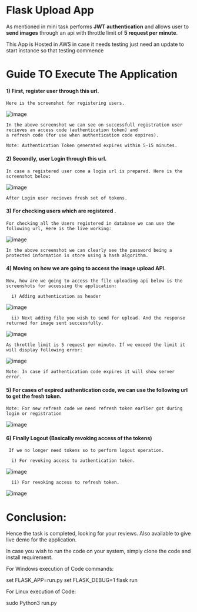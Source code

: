 # Flask Upload App

As mentioned in mini task performs <b>JWT authentication</b> and allows user to <b>send images</b> through an api with throttle limit of <b>5 request per minute</b>.

This App is Hosted in AWS in case it needs testing just need an update to start instance so that testing commence

# Guide TO Execute The Application

  <h4>1) First, register user through this url.</h4>
        
    Here is the screenshot for registering users.
        
 ![image](https://github.com/anejakartik/flask/blob/master/screenshot/Screenshot%20(6).png)
 
 
    In the above screenshot we can see on successfull registration user recieves an access code (authentication token) and 
    a refresh code (for use when authentication code expires).
    
    Note: Authentication Token generated expires within 5-15 minutes. 
    
  <h4>2) Secondly, user Login through this url.</h4> 
   
    In case a registered user come a login url is prepared. Here is the screenshot below:
![image](https://github.com/anejakartik/flask/blob/master/screenshot/Screenshot%20(7).png)

    After Login user recieves fresh set of tokens.
   
  <h4>3) For checking users which are registered .</h4> 
  
    For checking all the Users registered in database we can use the following url, Here is the live working:
    
![image](https://github.com/anejakartik/flask/blob/master/screenshot/Screenshot%20(8).png)    

    In the above screenshot we can clearly see the password being a protected information is store using a hash algorithm.
   
   <h4>4) Moving on how we are going to access the image upload API.</h4>
   
    Now, how are we going to access the file uploading api below is the screenshots for accessing the application:
    
      i) Adding authentication as header
![image](https://github.com/anejakartik/flask/blob/master/screenshot/Screenshot%20(14).png) 

      ii) Next adding file you wish to send for upload. And the response returned for image sent successfully.
![image](https://github.com/anejakartik/flask/blob/master/screenshot/Screenshot%20(9).png)        

    As throttle limit is 5 request per minute. If we exceed the limit it will display following error:
    
![image](https://github.com/anejakartik/flask/blob/master/screenshot/Screenshot%20(10).png)


    Note: In case if authentication code expires it will show server error.
    
 <h4>5) For cases of expired authentication code, we can use the following url to get the fresh token.</h4>
 
    Note: For new refresh code we need refresh token earlier got during login or registration
    
![image](https://github.com/anejakartik/flask/blob/master/screenshot/Screenshot%20(11).png)

 <h4>6) Finally Logout (Basically revoking access of the tokens)</h4>
 
     If we no longer need tokens so to perform logout operation.
      
      i) For revoking access to authentication token.

![image](https://github.com/anejakartik/flask/blob/master/screenshot/Screenshot%20(12).png)

      ii) For revoking access to refresh token.
      
![image](https://github.com/anejakartik/flask/blob/master/screenshot/Screenshot%20(13).png)
 
 
# Conclusion:

  Hence the task is completed, looking for your reviews. Also available to give live demo for the application.
  
  In case you wish to run the code on your system, simply clone the code and install requirement.
  
  For Windows execution of Code commands:
  
  set FLASK_APP=run.py
  set FLASK_DEBUG=1
  flask run
  
  For Linux execution of Code:
  
  sudo Python3 run.py
  
  
  

  


